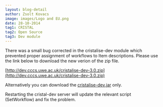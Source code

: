 ```yaml
---
layout: blog-detail
author: Zsolt Kovacs
image: images/Logo and EU.png
date: 28-10-2014
tag1: CRISTAL
tag2: Open Source
tag3: Dev module
---
```


There was a small bug corrected in the cristalise-dev module which prevented proper assignment of workflows to Item descriptions. Please use the link below to download the new verion of the zip file.

[http://dev.cccs.uwe.ac.uk/cristalise-dev-3.0.zip](http://dev.cccs.uwe.ac.uk/cristalise-dev-3.0.zip)

Alternatively you can download the [cristalise-dev.jar](http://dev.cccs.uwe.ac.uk:8081/nexus/service/local/repositories/releases/content/org/cristalise/cristalise-dev/3.0/cristalise-dev-3.0.jar) only.

Restarting the cristal-dev server will update the relevant script (SetWorkflow) and fix the problem.
